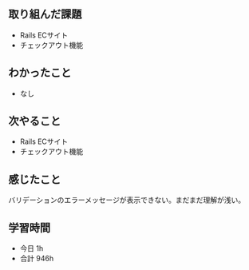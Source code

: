 ## 取り組んだ課題
- Rails ECサイト
- チェックアウト機能

## わかったこと
- なし

## 次やること
- Rails ECサイト
- チェックアウト機能

## 感じたこと
バリデーションのエラーメッセージが表示できない。まだまだ理解が浅い。

## 学習時間
- 今日 1h
- 合計 946h
